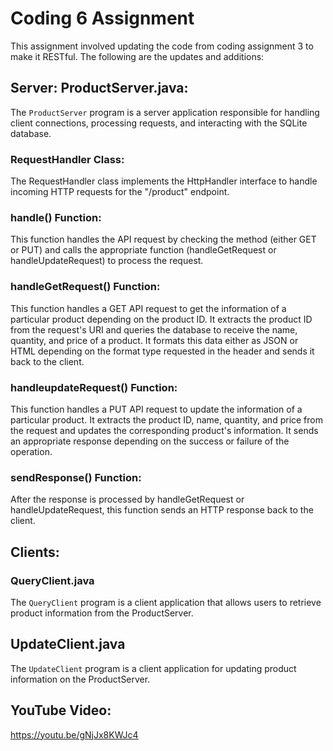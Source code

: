 # Coding 6 Assignment
This assignment involved updating the code from coding assignment 3 to make it RESTful. The following are the updates and additions:

## Server: ProductServer.java:
The `ProductServer` program is a server application responsible for handling client connections, processing requests, and interacting with the SQLite database.

### RequestHandler Class:
The RequestHandler class implements the HttpHandler interface to handle incoming HTTP requests for the "/product" endpoint.

### handle() Function:
This function handles the API request by checking the method (either GET or PUT) and calls the appropriate function (handleGetRequest or handleUpdateRequest) to process the request.

### handleGetRequest() Function:
This function handles a GET API request to get the information of a particular product depending on the product ID. It extracts the product ID from the request's URI and queries the database to receive the name, quantity, and price of a product. It formats this data either as JSON or HTML depending on the format type requested in the header and sends it back to the client.

### handleupdateRequest() Function:
This function handles a PUT API request to update the information of a particular product. It extracts the product ID, name, quantity, and price from the request and updates the corresponding product's information. It sends an appropriate response depending on the success or failure of the operation.

### sendResponse() Function:
After the response is processed by handleGetRequest or handleUpdateRequest, this function sends an HTTP response back to the client.

## Clients:

###  QueryClient.java
The `QueryClient` program is a client application that allows users to retrieve product information from the ProductServer.

## UpdateClient.java
The `UpdateClient` program is a client application for updating product information on the ProductServer.

## YouTube Video:
https://youtu.be/gNjJx8KWJc4

